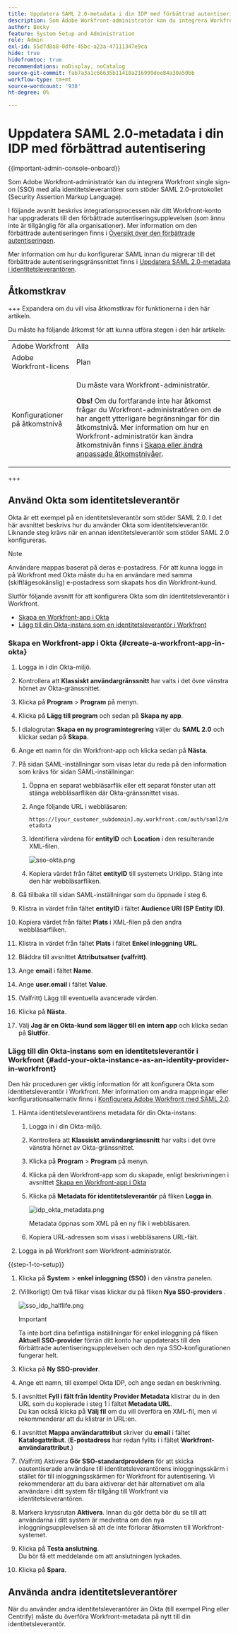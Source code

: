 ```yaml
---
title: Uppdatera SAML 2.0-metadata i din IDP med förbättrad autentisering
description: Som Adobe Workfront-administratör kan du integrera Workfront single sign-on (SSO) med alla identitetsleverantörer som stöder SAML 2.0-protokollet (Security Assertion Markup Language).
author: Becky
feature: System Setup and Administration
role: Admin
exl-id: 55d7d8a8-0dfe-45bc-a23a-47111347e9ca
hide: true
hidefromtoc: true
recommendations: noDisplay, noCatalog
source-git-commit: fab7a3a1c66635b11418a216999dee84a30a50bb
workflow-type: tm+mt
source-wordcount: '938'
ht-degree: 0%

---
```


# Uppdatera SAML 2.0-metadata i din IDP med förbättrad autentisering

<!-- enhanced authentication is no longer available for workfront customers -->

{{important-admin-console-onboard}}

Som Adobe Workfront-administratör kan du integrera Workfront single sign-on (SSO) med alla identitetsleverantörer som stöder SAML 2.0-protokollet (Security Assertion Markup Language).

I följande avsnitt beskrivs integrationsprocessen när ditt Workfront-konto har uppgraderats till den förbättrade autentiseringsupplevelsen (som ännu inte är tillgänglig för alla organisationer). Mer information om den förbättrade autentiseringen finns i [Översikt över den förbättrade autentiseringen](../../../administration-and-setup/manage-workfront/security/get-started-enhanced-authentication.md).

Mer information om hur du konfigurerar SAML innan du migrerar till det förbättrade autentiseringsgränssnittet finns i [Uppdatera SAML 2.0-metadata i identitetsleverantören](../../../administration-and-setup/add-users/single-sign-on/update-saml-2-metadata-ip.md).


## Åtkomstkrav

+++ Expandera om du vill visa åtkomstkrav för funktionerna i den här artikeln.

Du måste ha följande åtkomst för att kunna utföra stegen i den här artikeln:

<table style="table-layout:auto"> 
 <col> 
 <col> 
 <tbody> 
  <tr> 
   <td role="rowheader">Adobe Workfront</td> 
   <td>Alla</td> 
  </tr> 
  <tr> 
   <td role="rowheader">Adobe Workfront-licens</td> 
   <td>Plan</td> 
  </tr> 
  <tr> 
   <td role="rowheader">Konfigurationer på åtkomstnivå</td> 
   <td> <p>Du måste vara Workfront-administratör.</p> <p><b>Obs!</b> Om du fortfarande inte har åtkomst frågar du Workfront-administratören om de har angett ytterligare begränsningar för din åtkomstnivå. Mer information om hur en Workfront-administratör kan ändra åtkomstnivån finns i <a href="../../../administration-and-setup/add-users/configure-and-grant-access/create-modify-access-levels.md" class="MCXref xref">Skapa eller ändra anpassade åtkomstnivåer</a>.</p> </td> 
  </tr> 
 </tbody> 
</table>

+++

## Använd Okta som identitetsleverantör

Okta är ett exempel på en identitetsleverantör som stöder SAML 2.0. I det här avsnittet beskrivs hur du använder Okta som identitetsleverantör. Liknande steg krävs när en annan identitetsleverantör som stöder SAML 2.0 konfigureras.

>[!NOTE]
>
>Användare mappas baserat på deras e-postadress. För att kunna logga in på Workfront med Okta måste du ha en användare med samma (skiftlägesokänslig) e-postadress som skapats hos din Workfront-kund.

Slutför följande avsnitt för att konfigurera Okta som din identitetsleverantör i Workfront.

* [Skapa en Workfront-app i Okta](#create-a-workfront-app-in-okta)
* [Lägg till din Okta-instans som en identitetsleverantör i Workfront](#add-your-okta-instance-as-an-identity-provider-in-workfront)

### Skapa en Workfront-app i Okta {#create-a-workfront-app-in-okta}

1. Logga in i din Okta-miljö.
1. Kontrollera att **Klassiskt användargränssnitt** har valts i det övre vänstra hörnet av Okta-gränssnittet.
1. Klicka på **Program** > **Program** på menyn.

1. Klicka på **Lägg till program** och sedan på **Skapa ny app**.

1. I dialogrutan **Skapa en ny programintegrering** väljer du **SAML 2.0** och klickar sedan på **Skapa**.

1. Ange ett namn för din Workfront-app och klicka sedan på **Nästa**.
1. På sidan SAML-inställningar som visas letar du reda på den information som krävs för sidan SAML-inställningar:

   1. Öppna en separat webbläsarflik eller ett separat fönster utan att stänga webbläsarfliken där Okta-gränssnittet visas.
   1. Ange följande URL i webbläsaren:

      `https://[your_customer_subdomain].my.workfront.com/auth/saml2/metadata`

   1. Identifiera värdena för **entityID** och **Location** i den resulterande XML-filen.

      ![sso-okta.png](assets/sso-okta.png)

   1. Kopiera värdet från fältet **entityID** till systemets Urklipp. Stäng inte den här webbläsarfliken.

1. Gå tillbaka till sidan SAML-inställningar som du öppnade i steg 6.
1. Klistra in värdet från fältet **entityID** i fältet **Audience URI (SP Entity ID)**.

1. Kopiera värdet från fältet **Plats** i XML-filen på den andra webbläsarfliken.
1. Klistra in värdet från fältet **Plats** i fältet **Enkel inloggning** **URL**.

1. Bläddra till avsnittet **Attributsatser (valfritt)**.
1. Ange **email** i fältet **Name**.

1. Ange **user.email** i fältet **Value**.

1. (Valfritt) Lägg till eventuella avancerade värden.
1. Klicka på **Nästa**.
1. Välj **Jag är en Okta-kund som lägger till en intern app** och klicka sedan på **Slutför**.

### Lägg till din Okta-instans som en identitetsleverantör i Workfront {#add-your-okta-instance-as-an-identity-provider-in-workfront}

Den här proceduren ger viktig information för att konfigurera Okta som identitetsleverantör i Workfront. Mer information om andra mappningar eller konfigurationsalternativ finns i [Konfigurera Adobe Workfront med SAML 2.0](../../../administration-and-setup/add-users/single-sign-on/configure-workfront-saml-2.md).

1. Hämta identitetsleverantörens metadata för din Okta-instans:

   1. Logga in i din Okta-miljö.
   1. Kontrollera att **Klassiskt användargränssnitt** har valts i det övre vänstra hörnet av Okta-gränssnittet.
   1. Klicka på **Program** > **Program** på menyn.

   1. Klicka på den Workfront-app som du skapade, enligt beskrivningen i avsnittet [Skapa en Workfront-app i Okta](#create-a-workfront-app-in-okta)
   1. Klicka på **Metadata för identitetsleverantör** på fliken **Logga in**.

      ![idp_okta_metadata.png](assets/idp-okta-metadata.png)

      Metadata öppnas som XML på en ny flik i webbläsaren.

   1. Kopiera URL-adressen som visas i webbläsarens URL-fält.

1. Logga in på Workfront som Workfront-administratör.

{{step-1-to-setup}}

1. Klicka på **System** > **enkel inloggning (SSO)** i den vänstra panelen.

1. (Villkorligt) Om två flikar visas klickar du på fliken **Nya SSO-providers** .

   ![sso_idp_halflife.png](assets/sso-idp-halflife-350x234.png)

   >[!IMPORTANT]
   >
   >Ta inte bort dina befintliga inställningar för enkel inloggning på fliken **Aktuell SSO-provider** förrän ditt konto har uppdaterats till den förbättrade autentiseringsupplevelsen och den nya SSO-konfigurationen fungerar helt.

1. Klicka på **Ny SSO-provider**.
1. Ange ett namn, till exempel Okta IDP, och ange sedan en beskrivning.
1. I avsnittet **Fyll i fält från Identity Provider Metadata** klistrar du in den URL som du kopierade i steg 1 i fältet **Metadata URL**.\
   Du kan också klicka på **Välj fil** om du vill överföra en XML-fil, men vi rekommenderar att du klistrar in URL:en.

1. I avsnittet **Mappa användarattribut** skriver du **email** i fältet **Katalogattribut**. (**E-postadress** har redan fyllts i i fältet **Workfront-användarattribut**.)

1. (Valfritt) Aktivera **Gör SSO-standardprovidern** för att skicka oautentiserade användare till identitetsleverantörens inloggningsskärm i stället för till inloggningsskärmen för Workfront för autentisering. Vi rekommenderar att du bara aktiverar det här alternativet om alla användare i ditt system får tillgång till Workfront via identitetsleverantören.
1. Markera kryssrutan **Aktivera**. Innan du gör detta bör du se till att användarna i ditt system är medvetna om den nya inloggningsupplevelsen så att de inte förlorar åtkomsten till Workfront-systemet.
1. Klicka på **Testa anslutning**.\
   Du bör få ett meddelande om att anslutningen lyckades.

1. Klicka på **Spara**.

## Använda andra identitetsleverantörer

När du använder andra identitetsleverantörer än Okta (till exempel Ping eller Centrify) måste du överföra Workfront-metadata på nytt till din identitetsleverantör.
